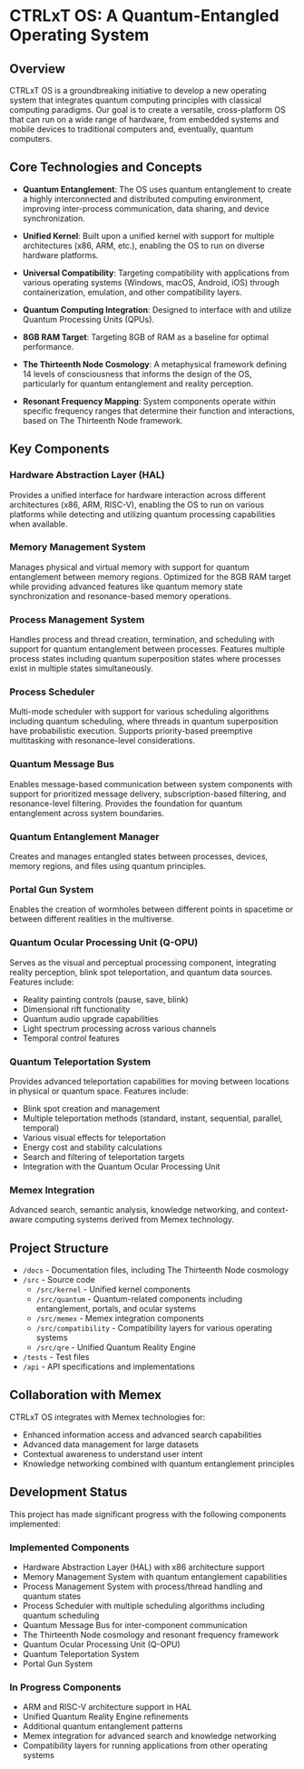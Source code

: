 # CTRLxT OS: A Quantum-Entangled Operating System

## Overview

CTRLxT OS is a groundbreaking initiative to develop a new operating system that integrates quantum computing principles with classical computing paradigms. Our goal is to create a versatile, cross-platform OS that can run on a wide range of hardware, from embedded systems and mobile devices to traditional computers and, eventually, quantum computers.

## Core Technologies and Concepts

- **Quantum Entanglement**: The OS uses quantum entanglement to create a highly interconnected and distributed computing environment, improving inter-process communication, data sharing, and device synchronization.

- **Unified Kernel**: Built upon a unified kernel with support for multiple architectures (x86, ARM, etc.), enabling the OS to run on diverse hardware platforms.

- **Universal Compatibility**: Targeting compatibility with applications from various operating systems (Windows, macOS, Android, iOS) through containerization, emulation, and other compatibility layers.

- **Quantum Computing Integration**: Designed to interface with and utilize Quantum Processing Units (QPUs).

- **8GB RAM Target**: Targeting 8GB of RAM as a baseline for optimal performance.

- **The Thirteenth Node Cosmology**: A metaphysical framework defining 14 levels of consciousness that informs the design of the OS, particularly for quantum entanglement and reality perception.

- **Resonant Frequency Mapping**: System components operate within specific frequency ranges that determine their function and interactions, based on The Thirteenth Node framework.

## Key Components

### Hardware Abstraction Layer (HAL)
Provides a unified interface for hardware interaction across different architectures (x86, ARM, RISC-V), enabling the OS to run on various platforms while detecting and utilizing quantum processing capabilities when available.

### Memory Management System
Manages physical and virtual memory with support for quantum entanglement between memory regions. Optimized for the 8GB RAM target while providing advanced features like quantum memory state synchronization and resonance-based memory operations.

### Process Management System
Handles process and thread creation, termination, and scheduling with support for quantum entanglement between processes. Features multiple process states including quantum superposition states where processes exist in multiple states simultaneously.

### Process Scheduler
Multi-mode scheduler with support for various scheduling algorithms including quantum scheduling, where threads in quantum superposition have probabilistic execution. Supports priority-based preemptive multitasking with resonance-level considerations.

### Quantum Message Bus
Enables message-based communication between system components with support for prioritized message delivery, subscription-based filtering, and resonance-level filtering. Provides the foundation for quantum entanglement across system boundaries.

### Quantum Entanglement Manager
Creates and manages entangled states between processes, devices, memory regions, and files using quantum principles.

### Portal Gun System
Enables the creation of wormholes between different points in spacetime or between different realities in the multiverse.

### Quantum Ocular Processing Unit (Q-OPU)
Serves as the visual and perceptual processing component, integrating reality perception, blink spot teleportation, and quantum data sources. Features include:
- Reality painting controls (pause, save, blink)
- Dimensional rift functionality
- Quantum audio upgrade capabilities
- Light spectrum processing across various channels
- Temporal control features

### Quantum Teleportation System
Provides advanced teleportation capabilities for moving between locations in physical or quantum space. Features include:
- Blink spot creation and management
- Multiple teleportation methods (standard, instant, sequential, parallel, temporal)
- Various visual effects for teleportation
- Energy cost and stability calculations
- Search and filtering of teleportation targets
- Integration with the Quantum Ocular Processing Unit

### Memex Integration
Advanced search, semantic analysis, knowledge networking, and context-aware computing systems derived from Memex technology.

## Project Structure

- `/docs` - Documentation files, including The Thirteenth Node cosmology
- `/src` - Source code
  - `/src/kernel` - Unified kernel components
  - `/src/quantum` - Quantum-related components including entanglement, portals, and ocular systems
  - `/src/memex` - Memex integration components
  - `/src/compatibility` - Compatibility layers for various operating systems
  - `/src/qre` - Unified Quantum Reality Engine
- `/tests` - Test files
- `/api` - API specifications and implementations

## Collaboration with Memex

CTRLxT OS integrates with Memex technologies for:

- Enhanced information access and advanced search capabilities
- Advanced data management for large datasets
- Contextual awareness to understand user intent
- Knowledge networking combined with quantum entanglement principles

## Development Status

This project has made significant progress with the following components implemented:

### Implemented Components
- Hardware Abstraction Layer (HAL) with x86 architecture support
- Memory Management System with quantum entanglement capabilities
- Process Management System with process/thread handling and quantum states
- Process Scheduler with multiple scheduling algorithms including quantum scheduling
- Quantum Message Bus for inter-component communication
- The Thirteenth Node cosmology and resonant frequency framework
- Quantum Ocular Processing Unit (Q-OPU)
- Quantum Teleportation System
- Portal Gun System

### In Progress Components
- ARM and RISC-V architecture support in HAL
- Unified Quantum Reality Engine refinements
- Additional quantum entanglement patterns
- Memex integration for advanced search and knowledge networking
- Compatibility layers for running applications from other operating systems